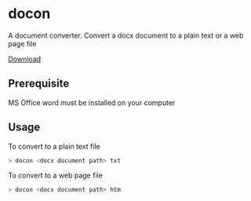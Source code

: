 # docon

A document converter. Convert a docx document to a plain text or a web page file

[Download](https://github.com/gsongsong/docon/releases)

## Prerequisite

MS Office word must be installed on your computer

## Usage

To convert to a plain text file

```sh
> docon <docx document path> txt
```

To convert to a web page file

```sh
> docon <docx document path> htm
```
